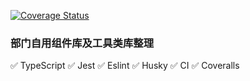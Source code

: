 [![Coverage Status](https://coveralls.io/repos/github/GSemir0418/supcon-frontend-utils/badge.svg?branch=main)](https://coveralls.io/github/GSemir0418/supcon-frontend-utils?branch=main)

### 部门自用组件库及工具类库整理

✅ TypeScript
✅ Jest
✅ Eslint
✅ Husky
✅ CI
✅ Coveralls
